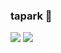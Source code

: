### tapark 👋

<img src="https://img.shields.io/badge/Android-3DDC84?style=flat-square&logo=Android&logoColor=white"/></a>
<img src="https://img.shields.io/badge/Firebase-FF7139?style=flat-square&logo=Firebase&logoColor=white"/></a>
